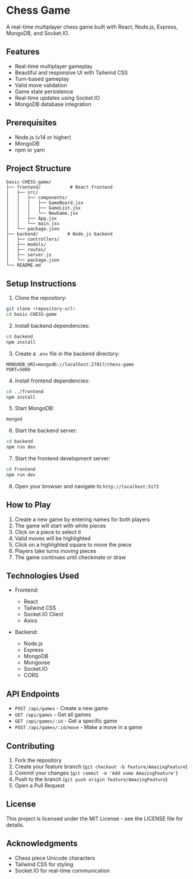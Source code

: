 # Chess Game

A real-time multiplayer chess game built with React, Node.js, Express, MongoDB, and Socket.IO.

## Features

- Real-time multiplayer gameplay
- Beautiful and responsive UI with Tailwind CSS
- Turn-based gameplay
- Valid move validation
- Game state persistence
- Real-time updates using Socket.IO
- MongoDB database integration

## Prerequisites

- Node.js (v14 or higher)
- MongoDB
- npm or yarn

## Project Structure

```
basic-CHESS-game/
├── frontend/           # React frontend
│   ├── src/
│   │   ├── components/
│   │   │   ├── GameBoard.jsx
│   │   │   ├── GameList.jsx
│   │   │   └── NewGame.jsx
│   │   ├── App.jsx
│   │   └── main.jsx
│   └── package.json
├── backend/           # Node.js backend
│   ├── controllers/
│   ├── models/
│   ├── routes/
│   ├── server.js
│   └── package.json
└── README.md
```

## Setup Instructions

1. Clone the repository:
```bash
git clone <repository-url>
cd basic-CHESS-game
```

2. Install backend dependencies:
```bash
cd backend
npm install
```

3. Create a `.env` file in the backend directory:
```
MONGODB_URI=mongodb://localhost:27017/chess-game
PORT=5000
```

4. Install frontend dependencies:
```bash
cd ../frontend
npm install
```

5. Start MongoDB:
```bash
mongod
```

6. Start the backend server:
```bash
cd backend
npm run dev
```

7. Start the frontend development server:
```bash
cd frontend
npm run dev
```

8. Open your browser and navigate to `http://localhost:5173`

## How to Play

1. Create a new game by entering names for both players
2. The game will start with white pieces
3. Click on a piece to select it
4. Valid moves will be highlighted
5. Click on a highlighted square to move the piece
6. Players take turns moving pieces
7. The game continues until checkmate or draw

## Technologies Used

- Frontend:
  - React
  - Tailwind CSS
  - Socket.IO Client
  - Axios

- Backend:
  - Node.js
  - Express
  - MongoDB
  - Mongoose
  - Socket.IO
  - CORS

## API Endpoints

- `POST /api/games` - Create a new game
- `GET /api/games` - Get all games
- `GET /api/games/:id` - Get a specific game
- `POST /api/games/:id/move` - Make a move in a game

## Contributing

1. Fork the repository
2. Create your feature branch (`git checkout -b feature/AmazingFeature`)
3. Commit your changes (`git commit -m 'Add some AmazingFeature'`)
4. Push to the branch (`git push origin feature/AmazingFeature`)
5. Open a Pull Request

## License

This project is licensed under the MIT License - see the LICENSE file for details.

## Acknowledgments

- Chess piece Unicode characters
- Tailwind CSS for styling
- Socket.IO for real-time communication 